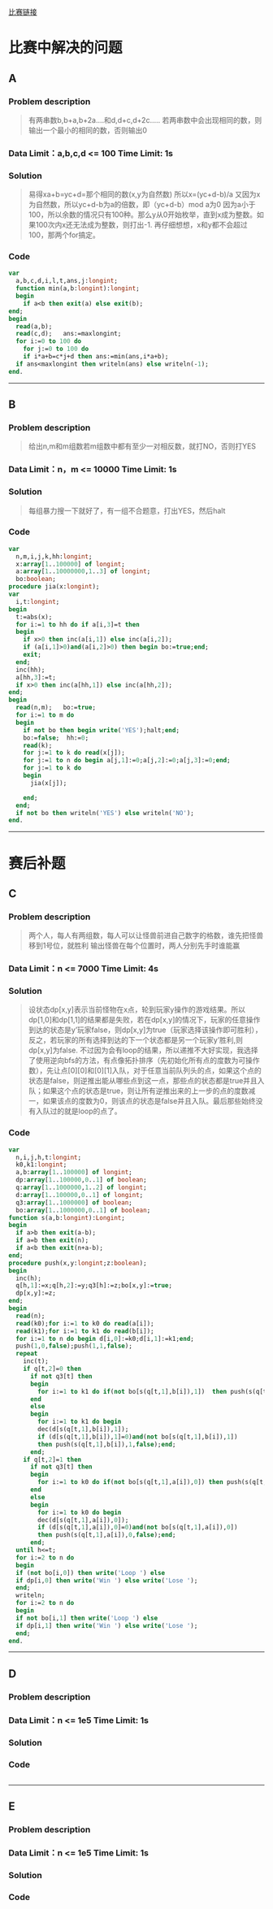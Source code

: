 
[比赛链接](https://www.codeforces.com)

# 比赛中解决的问题
## A
### Problem description
> 有两串数b,b+a,b+2a....和d,d+c,d+2c.....
若两串数中会出现相同的数，则输出一个最小的相同的数，否则输出0

### Data Limit：a,b,c,d <= 100  Time Limit: 1s

### Solution
> 易得xa+b=yc+d=那个相同的数(x,y为自然数)
所以x=(yc+d-b)/a 
又因为x为自然数，所以yc+d-b为a的倍数，即（yc+d-b）mod a为0
因为a小于100，所以余数的情况只有100种。那么y从0开始枚举，直到x成为整数。如果100次内x还无法成为整数，则打出-1.
再仔细想想，x和y都不会超过100，那两个for搞定。
### Code
```pas
var
  a,b,c,d,i,l,t,ans,j:longint;
  function min(a,b:longint):longint;
  begin
    if a<b then exit(a) else exit(b);
end;
begin
  read(a,b);
  read(c,d);   ans:=maxlongint;
  for i:=0 to 100 do
    for j:=0 to 100 do
    if i*a+b=c*j+d then ans:=min(ans,i*a+b);
  if ans<maxlongint then writeln(ans) else writeln(-1);
end.
```
*****


## B
### Problem description
> 给出n,m和m组数若m组数中都有至少一对相反数，就打NO，否则打YES

### Data Limit：n，m <= 10000  Time Limit: 1s
### Solution
> 每组暴力搜一下就好了，有一组不合题意，打出YES，然后halt

### Code
```pas
var
  n,m,i,j,k,hh:longint;
  x:array[1..100000] of longint;
  a:array[1..10000000,1..3] of longint;
  bo:boolean;
procedure jia(x:longint);
var
  i,t:longint;
begin
  t:=abs(x); 
  for i:=1 to hh do if a[i,3]=t then
  begin
    if x>0 then inc(a[i,1]) else inc(a[i,2]);
    if (a[i,1]>0)and(a[i,2]>0) then begin bo:=true;end;
    exit;
  end;
  inc(hh);
  a[hh,3]:=t;
  if x>0 then inc(a[hh,1]) else inc(a[hh,2]);
end;
begin
  read(n,m);   bo:=true;
  for i:=1 to m do
  begin
    if not bo then begin write('YES');halt;end;
    bo:=false;  hh:=0;
    read(k);
    for j:=1 to k do read(x[j]);
    for j:=1 to n do begin a[j,1]:=0;a[j,2]:=0;a[j,3]:=0;end;
    for j:=1 to k do
    begin
      jia(x[j]);

    end;
  end;
  if not bo then writeln('YES') else writeln('NO');
end.


```
*****

# 赛后补题

## C
### Problem description
> 两个人，每人有两组数，每人可以让怪兽前进自己数字的格数，谁先把怪兽移到1号位，就胜利
输出怪兽在每个位置时，两人分别先手时谁能赢

### Data Limit：n <= 7000  Time Limit: 4s

### Solution
> 设状态dp[x,y]表示当前怪物在x点，轮到玩家y操作的游戏结果。所以dp[1,0]和dp[1,1]的结果都是失败，若在dp[x,y]的情况下，玩家的任意操作到达的状态是y’玩家false，则dp[x,y]为true（玩家选择该操作即可胜利），反之，若玩家的所有选择到达的下一个状态都是另一个玩家y’胜利,则dp[x,y]为false.
不过因为会有loop的结果，所以递推不大好实现，我选择了使用逆向bfs的方法，有点像拓扑排序（先初始化所有点的度数为可操作数），先让点[0][0]和[0][1]入队，对于任意当前队列头的点，如果这个点的状态是false，则逆推出能从哪些点到这一点，那些点的状态都是true并且入队；如果这个点的状态是true，则让所有逆推出来的上一步的点的度数减一，如果该点的度数为0，则该点的状态是false并且入队。最后那些始终没有入队过的就是loop的点了。
### Code
```pas
var
  n,i,j,h,t:longint;
  k0,k1:longint;
  a,b:array[1..100000] of longint;
  dp:array[1..100000,0..1] of boolean;
  q:array[1..1000000,1..2] of longint;
  d:array[1..100000,0..1] of longint;
  q3:array[1..1000000] of boolean;
  bo:array[1..1000000,0..1] of boolean;
function s(a,b:longint):Longint;
begin
  if a>b then exit(a-b);
  if a=b then exit(n);
  if a<b then exit(n+a-b);
end;
procedure push(x,y:longint;z:boolean);
begin
  inc(h);
  q[h,1]:=x;q[h,2]:=y;q3[h]:=z;bo[x,y]:=true;
  dp[x,y]:=z;
end;
begin
  read(n);
  read(k0);for i:=1 to k0 do read(a[i]);
  read(k1);for i:=1 to k1 do read(b[i]);
  for i:=1 to n do begin d[i,0]:=k0;d[i,1]:=k1;end;
  push(1,0,false);push(1,1,false);
  repeat
    inc(t);
    if q[t,2]=0 then
      if not q3[t] then
      begin
        for i:=1 to k1 do if(not bo[s(q[t,1],b[i]),1])  then push(s(q[t,1],b[i]),1,true);
      end
      else
      begin
        for i:=1 to k1 do begin
        dec(d[s(q[t,1],b[i]),1]);
        if (d[s(q[t,1],b[i]),1]=0)and(not bo[s(q[t,1],b[i]),1])
        then push(s(q[t,1],b[i]),1,false);end;
      end;
    if q[t,2]=1 then
      if not q3[t] then
      begin
        for i:=1 to k0 do if(not bo[s(q[t,1],a[i]),0]) then push(s(q[t,1],a[i]),0,true);
      end
      else
      begin
        for i:=1 to k0 do begin
        dec(d[s(q[t,1],a[i]),0]);
        if (d[s(q[t,1],a[i]),0]=0)and(not bo[s(q[t,1],a[i]),0])
        then push(s(q[t,1],a[i]),0,false);end;
      end;
  until h<=t;
  for i:=2 to n do
  begin
  if (not bo[i,0]) then write('Loop ') else
  if dp[i,0] then write('Win ') else write('Lose ');
  end;
  writeln;
  for i:=2 to n do
  begin
  if not bo[i,1] then write('Loop ') else
  if dp[i,1] then write('Win ') else write('Lose ');
  end;
end.

```
*****


## D
### Problem description
> 

### Data Limit：n <= 1e5  Time Limit: 1s
### Solution
> 

### Code
```cpp
```
*****

## E
### Problem description
> 

### Data Limit：n <= 1e5  Time Limit: 1s

### Solution
> 

### Code
```cpp
```
